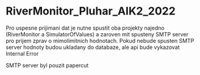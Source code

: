 # RiverMonitor_Pluhar_AIK2_2022

Pro uspesne prijimani dat je nutne spustit oba projekty najedno (RiverMonitor a SimulatorOfValues)
a zaroven mit spusteny SMTP server pro prijem zprav o mimolimitnich hodnotach.
Pokud nebude spusten SMTP server hodnoty budou ukladany do databaze, ale api bude vykazovat Internal Error 

SMTP server byl pouzit papercut
